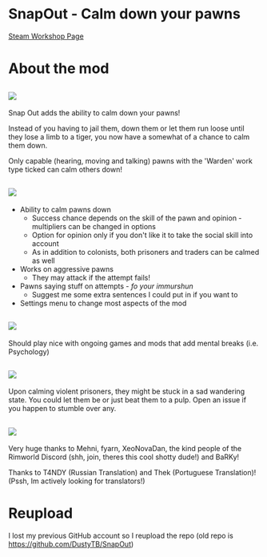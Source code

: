 # SnapOut - Calm down your pawns
[Steam Workshop Page](http://steamcommunity.com/sharedfiles/filedetails/?id=1319782555)

# About the mod
## ![](https://i.imgur.com/T9gv7hc.png)

Snap Out adds the ability to calm down your pawns!

Instead of you having to jail them, down them or let them run loose until they lose a limb to a tiger, you now have a somewhat of a chance to calm them down.

Only capable (hearing, moving and talking) pawns with the 'Warden' work type ticked can calm others down!

## ![](https://i.imgur.com/c66ru2W.png)

* Ability to calm pawns down
  * Success chance depends on the skill of the pawn and opinion - multipliers can be changed in options
  * Option for opinion only if you don't like it to take the social skill into account
  * As in addition to colonists, both prisoners and traders can be calmed as well
* Works on aggressive pawns
  * They may attack if the attempt fails!
* Pawns saying stuff on attempts - *fo your immurshun*
  * Suggest me some extra sentences I could put in if you want to
* Settings menu to change most aspects of the mod

## ![](https://i.imgur.com/cD2ofqG.png)

Should play nice with ongoing games and mods that add mental breaks (i.e. Psychology)

## ![](https://i.imgur.com/cWOL2ZS.png)

Upon calming violent prisoners, they might be stuck in a sad wandering state. You could let them be or just beat them to a pulp.
Open an issue if you happen to stumble over any. 

## ![](https://i.imgur.com/3iqmPq0.png)

Very huge thanks to Mehni, fyarn, XeoNovaDan, the kind people of the Rimworld Discord (shh, join, theres this cool shotty dude!) and BaRKy!

Thanks to T4NDY (Russian Translation) and Thek (Portuguese Translation)!
(Pssh, Im actively looking for translators!)

# Reupload
I lost my previous GitHub account so I reupload the repo (old repo is https://github.com/DustyTB/SnapOut)


